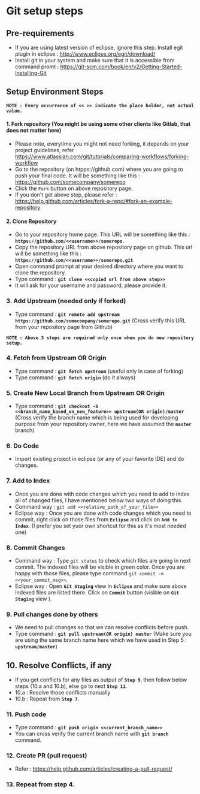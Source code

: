 # Git setup steps

## Pre-requirements
* If you are using latest version of eclipse, ignore this step. Install egit plugin in eclipse : http://www.eclipse.org/egit/download/
* Install git in your system and make sure that it is accessible from command promt : https://git-scm.com/book/en/v2/Getting-Started-Installing-Git

## Setup Environment Steps
**`NOTE : Every occurrence of << >> indicate the place holder, not actual value.`**
#### 1. Fork repository (You might be using some other clients like Gitlab, that does not matter here)
* Please note, everytime you might not need forking, it depends on your project guidelines, refer https://www.atlassian.com/git/tutorials/comparing-workflows/forking-workflow 
* Go to the repository (on htpps://github.com) where you are going to push your final code. It will be something like this : https://github.com/somecompany/somerepo
* Click the `Fork` button on above repository page.
* If you don't get above step, please refer : https://help.github.com/articles/fork-a-repo/#fork-an-example-repository

#### 2. Clone Repository
* Go to your repository home page. This URL will be something like this : **`https://github.com/<<username>>/somerepo`**.
* Copy the repository URL from above repository page on github. This url will be something like this : **`https://github.com/<<username>>/somerepo.git`**
* Open command prompt at your desired directory where you want to clone the repository.
* Type command : **`git clone <<copied url from above step>>`**
* It will ask for your username and password, please provide it.

### 3. Add Upstream (needed only if forked)
* Type command : **`git remote add upstream https://github.com/somecompany/somerepo.git`** (Cross verify this URL from your repository page from Github)

**`NOTE : Above 3 steps are required only once when you do new repository setup.`**

### 4. Fetch from Upstream OR Origin
* Type command : **`git fetch upstream`** (useful only in case of forking)
* Type command : **`git fetch origin`** (do it always)

### 5. Create New Local Branch from Upstream OR Origin
* Type command : **`git checkout -b <<branch_name_based_on_new_feature>> upstream(OR origin)/master`** (Cross verify the branch name which is being used for developing purpose from your repository owner, here we have assumed the **`master`** branch)

### 6. Do Code
* Import existing project in eclipse (or any of your favorite IDE)  and do changes.

### 7. Add to Index
* Once you are done with code changes which you need to add to index all of changed files, I have mentioned below two ways of doing this. 
* Command way : `git add <<relative_path_of_your_file>>`
* Eclipse way : Once you are done with code changes which you need to commit, right click on those files from **`Eclipse`** and click on **`Add to Index`**. (I prefer you set yuor own shortcut for this as it's most needed one)

### 8. Commit Changes
* Command way : Type `git status` to check which files are going in next commit. The indexed files will be visible in green color. Once you are happy with those files, please type command `git commit -m <<your_commit_msg>>`. 
* Eclipse way : Open **`Git Staging`** view in **`Eclipse`** and make sure above indexed files are listed there. Click on **`Commit`** button (visible on **`Git Staging`** view ).

### 9. Pull changes done by others
* We need to pull changes so that we can resolve conflicts before push.
* Type command : **`git pull upstream(OR origin) master`** (Make sure you are using the same branch name here which we have used in Step 5 : **`upstream/master`**)

## 10. Resolve Conflicts, if any
* If you get conflicts for any files as output of **`Step 9`**, then follow below steps (10.a and 10.b), else go to next **`Step 11`**.
* 10.a : Resolve those conflicts manually
* 10.b : Repeat from **`Step 7`**.

### 11. Push code
* Type command : **`git push origin <<current_branch_name>>`**
* You can cross verify the current branch name with **`git branch`** command.

### 12. Create PR (pull request)
* Refer : https://help.github.com/articles/creating-a-pull-request/

### 13. Repeat from step 4.
